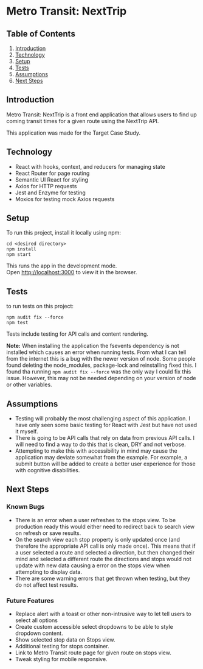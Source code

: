 # Metro Transit: NextTrip

## Table of Contents
1. [Introduction](#introduction)
2. [Technology](#technology)
3. [Setup](#setup)
4. [Tests](#tests)
5. [Assumptions](#assumptions)
6. [Next Steps](#next-steps)

## Introduction
Metro Transit: NextTrip is a front end application that allows users to find up coming transit times for a given route using the NextTrip API.

This application was made for the Target Case Study.

## Technology
- React with hooks, context, and reducers for managing state
- React Router for page routing
- Semantic UI React for styling
- Axios for HTTP requests
- Jest and Enzyme for testing
- Moxios for testing mock Axios requests

## Setup

To run this project, install it locally using npm:

```
cd <desired directory>
npm install
npm start
```

This runs the app in the development mode.<br />
Open [http://localhost:3000](http://localhost:3000) to view it in the browser.

## Tests

to run tests on this project:

```
npm audit fix --force
npm test
```
Tests include testing for API calls and content rendering.

**Note:** When installing the application the fsevents dependency is not installed which causes an error when running tests. From what I can tell from the internet this is a bug with the newer version of node. Some people found deleting the node_modules, package-lock and reinstalling fixed this. I found tha running `npm audit fix --force` was the only way I could fix this issue. However, this may not be needed depending on your version of node or other variables.

## Assumptions
- Testing will probably the most challenging aspect of this application. I have only seen some basic testing for React with Jest but have not used it myself.
- There is going to be API calls that rely on data from previous API calls. I will need to find a way to do this that is clean, DRY and not verbose.
- Attempting to make this with accessibility in mind may cause the application may deviate somewhat from the example. For example, a submit button will be added to create a better user experience for those with cognitive disabilities.

## Next Steps
### Known Bugs
- There is an error when a user refreshes to the stops view. To be production ready this would either need to redirect back to search view on refresh or save results.
- On the search view each stop property is only updated once (and therefore the appropriate API call is only made once). This means that if a user selected a route and selected a direction, but then changed their mind and selected a different route the directions and stops would not update with new data causing a error on the stops view when attempting to display data.
- There are some warning errors that get thrown when testing, but they do not affect test results.
### Future Features
- Replace alert with a toast or other non-intrusive way to let tell users to select all options
- Create custom accessible select dropdowns to be able to style dropdown content.
- Show selected stop data on Stops view.
- Additional testing for stops container.
- Link to Metro Transit route page for given route on stops view.
- Tweak styling for mobile responsive.



